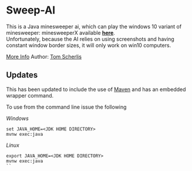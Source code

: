 # Sweep-AI

This is a Java minesweeper ai, which can play the windows 10 variant of minesweeper: minesweeperX available [**here**](http://www.minesweeper.info/downloads/MinesweeperX.html).  
Unfortunately, because the AI relies on using screenshots and having constant window border sizes, it will only work on win10 computers.

[More Info](http://tomscherlis.com/otw-portfolio/minesweeper-ai/)
Author: [Tom Scherlis](http://tomscherlis.com/)

## Updates
This has been updated to include the use of [Maven](https://maven.apache.org/) and has an embedded wrapper command.

To use from the command line issue the following

*Windows*
```
set JAVA_HOME=<JDK HOME DIRECTORY>
mvnw exec:java
```

*Linux*
```
export JAVA_HOME=<JDK HOME DIRECTORY>
mvnw exec:java
``

